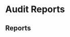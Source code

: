 # Audit Reports

## Reports

<!-- Example entries:
- AR-YYYY-MM-DD_slug_server-vX.Y.Z_client-vA.B.C.md - Brief description - Date - Status
-->